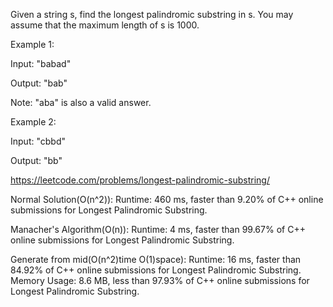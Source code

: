 Given a string s, find the longest palindromic substring in s. You may assume that the maximum length of s is 1000.

Example 1:

Input: "babad"

Output: "bab"

Note: "aba" is also a valid answer.

Example 2:

Input: "cbbd"

Output: "bb"

https://leetcode.com/problems/longest-palindromic-substring/

Normal Solution(O(n^2)): Runtime: 460 ms, faster than 9.20% of C++ online submissions for Longest Palindromic Substring.

Manacher's Algorithm(O(n)): Runtime: 4 ms, faster than 99.67% of C++ online submissions for Longest Palindromic Substring.

Generate from mid(O(n^2)time O(1)space): Runtime: 16 ms, faster than 84.92% of C++ online submissions for Longest Palindromic Substring.
Memory Usage: 8.6 MB, less than 97.93% of C++ online submissions for Longest Palindromic Substring.
